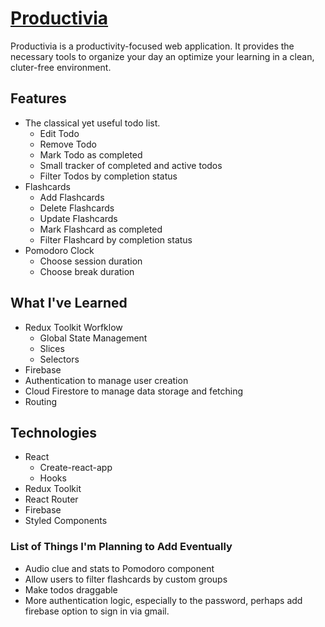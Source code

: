 # [Productivia](https://productivia.vercel.app/)
Productivia is a productivity-focused web application. It provides the necessary tools to organize your day an optimize your learning in a clean, cluter-free environment.

## Features
* The classical yet useful todo list.
  * Edit Todo
  * Remove Todo
  * Mark Todo as completed
  * Small tracker of completed and active todos
  * Filter Todos by completion status
* Flashcards
  * Add Flashcards
  * Delete Flashcards
  * Update Flashcards
  * Mark Flashcard as completed
  * Filter Flashcard by completion status
* Pomodoro Clock
  * Choose session duration
  * Choose break duration

## What I've Learned
* Redux Toolkit Worfklow
  * Global State Management
  * Slices
  * Selectors
* Firebase
 * Authentication to manage user creation
 * Cloud Firestore to manage data storage and fetching
* Routing

## Technologies
* React
  * Create-react-app
  * Hooks
* Redux Toolkit
* React Router
* Firebase
* Styled Components
  
### List of Things I'm Planning to Add Eventually
* Audio clue and stats to Pomodoro component
* Allow users to filter flashcards by custom groups
* Make todos draggable
* More authentication logic, especially to the password, perhaps add firebase option to sign in via gmail.

